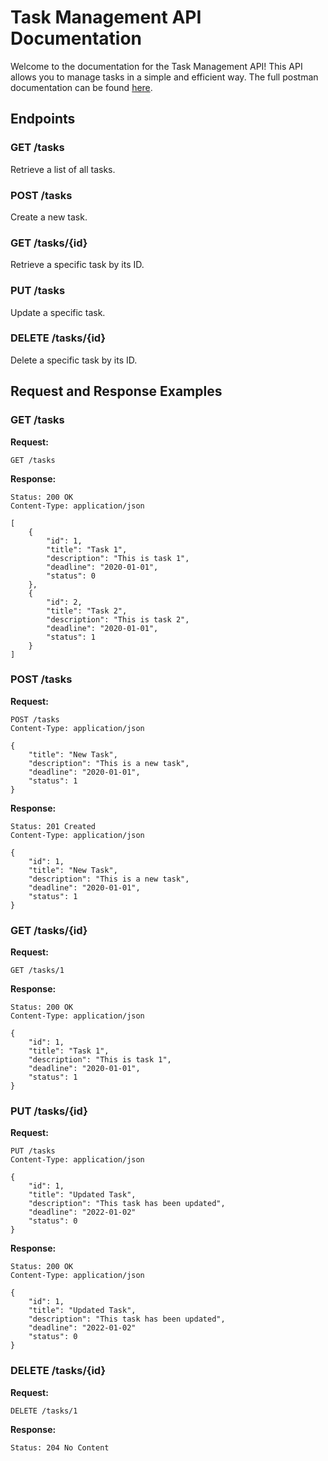 # Task Management API Documentation

Welcome to the documentation for the Task Management API! This API allows you to manage tasks in a simple and efficient way. The full postman documentation can be found [here](https://documenter.getpostman.com/view/27059858/2sA3s1pY2B). 

## Endpoints

### GET /tasks

Retrieve a list of all tasks.

### POST /tasks

Create a new task.

### GET /tasks/{id}

Retrieve a specific task by its ID.

### PUT /tasks

Update a specific task.

### DELETE /tasks/{id}

Delete a specific task by its ID.

## Request and Response Examples

### GET /tasks

**Request:**

```
GET /tasks
```

**Response:**

```
Status: 200 OK
Content-Type: application/json

[
    {
        "id": 1,
        "title": "Task 1",
        "description": "This is task 1",
        "deadline": "2020-01-01",
        "status": 0
    },
    {
        "id": 2,
        "title": "Task 2",
        "description": "This is task 2",
        "deadline": "2020-01-01",
        "status": 1
    }
]
```

### POST /tasks

**Request:**

```
POST /tasks
Content-Type: application/json

{
    "title": "New Task",
    "description": "This is a new task",
    "deadline": "2020-01-01",
    "status": 1
}
```

**Response:**

```
Status: 201 Created
Content-Type: application/json

{
    "id": 1,
    "title": "New Task",
    "description": "This is a new task",
    "deadline": "2020-01-01",
    "status": 1
}
```

### GET /tasks/{id}

**Request:**

```
GET /tasks/1
```

**Response:**

```
Status: 200 OK
Content-Type: application/json

{
    "id": 1,
    "title": "Task 1",
    "description": "This is task 1",
    "deadline": "2020-01-01",
    "status": 1
}
```

### PUT /tasks/{id}

**Request:**

```
PUT /tasks
Content-Type: application/json

{
    "id": 1,
    "title": "Updated Task",
    "description": "This task has been updated",
    "deadline": "2022-01-02"
    "status": 0
}
```

**Response:**

```
Status: 200 OK
Content-Type: application/json

{
    "id": 1,
    "title": "Updated Task",
    "description": "This task has been updated",
    "deadline": "2022-01-02"
    "status": 0
}
```

### DELETE /tasks/{id}

**Request:**

```
DELETE /tasks/1
```

**Response:**

```
Status: 204 No Content
```
